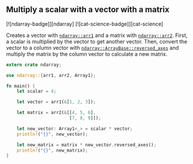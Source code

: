 ## Multiply a scalar with a vector with a matrix
[![ndarray-badge]][ndarray] [![cat-science-badge]][cat-science]

Creates a vector with [`ndarray::arr1`] and a matrix with [`ndarray::arr2`]. First, a scalar is multiplied by the vector to get another vector. Then, convert the vector to a column vector with [`ndarray::ArrayBase::reversed_axes`] and multiply the matrix by the column vector to calculate a new matrix.

```rust
extern crate ndarray;

use ndarray::{arr1, arr2, Array1};

fn main() {
    let scalar = 4;

    let vector = arr1(&[1, 2, 3]);

    let matrix = arr2(&[[4, 5, 6],
                        [7, 8, 9]]);

    let new_vector: Array1<_> = scalar * vector;
    println!("{}", new_vector);

    let new_matrix = matrix * new_vector.reversed_axes();
    println!("{}", new_matrix);
}
```

[`ndarray::arr1`]: https://docs.rs/ndarray/*/ndarray/fn.arr1.html
[`ndarray::arr2`]: https://docs.rs/ndarray/*/ndarray/fn.arr2.html
[`ndarray::ArrayBase::reversed_axes`]: https://docs.rs/ndarray/*/ndarray/struct.ArrayBase.html#method.reversed_axes
